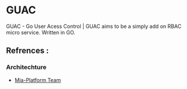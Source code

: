 # GUAC
GUAC - Go User Acess Control | GUAC aims to be a simply add on RBAC micro service. Written in GO.

## Refrences : 

### Architechture 

- [Mia-Platform Team](https://blog.mia-platform.eu/en/how-why-adopted-role-based-access-control-rbac)
